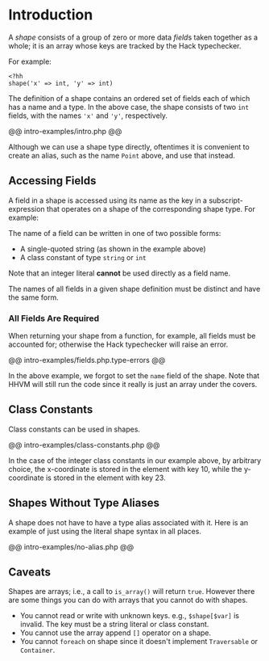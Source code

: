 # Introduction

A *shape* consists of a group of zero or more data *field*s taken together as a whole; it is an array whose keys are tracked by the Hack typechecker. 

For example:

```
<?hh
shape('x' => int, 'y' => int)
```

The definition of a shape contains an ordered set of fields each of which has a name and a type. In the above case, the shape consists of two `int` fields, with the names `'x'` and `'y'`, respectively.

@@ intro-examples/intro.php @@

Although we can use a shape type directly, oftentimes it is convenient to create an alias, such as the name `Point` above, and use that instead.

## Accessing Fields

A field in a shape is accessed using its name as the key in a subscript-expression that operates on a shape of the corresponding shape type. For example:

The name of a field can be written in one of two possible forms:

  * A single-quoted string (as shown in the example above)
  * A class constant of type `string` or `int` 

Note that an integer literal **cannot** be used directly as a field name.

The names of all fields in a given shape definition must be distinct and have the same form.

### All Fields Are Required

When returning your shape from a function, for example, all fields must be accounted for; otherwise the Hack typechecker will raise an error.

@@ intro-examples/fields.php.type-errors @@

In the above example, we forgot to set the `name` field of the shape. Note that HHVM will still run the code since it really is just an array under the covers.

## Class Constants

Class constants can be used in shapes. 

@@ intro-examples/class-constants.php @@

In the case of the integer class constants in our example above, by arbitrary choice, the x-coordinate is stored in the element with key 10, while the y-coordinate is stored in the element with key 23.

## Shapes Without Type Aliases

A shape does not have to have a type alias associated with it. Here is an example of just using the literal shape syntax in all places.

@@ intro-examples/no-alias.php @@

## Caveats

Shapes are arrays; i.e., a call to `is_array()` will return `true`. However there are some things you can do with arrays that you cannot do with shapes.

* You cannot read or write with unknown keys. e.g., `$shape[$var]` is invalid. The key must be a string literal or class constant.
* You cannot use the array append `[]` operator on a shape.
* You cannot `foreach` on shape since it doesn't implement `Traversable` or `Container`.  
